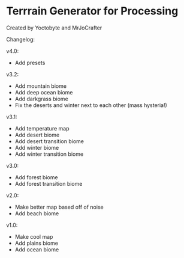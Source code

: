 # Terrrain Generator for Processing
Created by Yoctobyte and MrJoCrafter

Changelog:

v4.0:
- Add presets

v3.2:
- Add mountain biome
- Add deep ocean biome 
- Add darkgrass biome
- Fix the deserts and winter next to each other (mass hysteria!)

v3.1:
- Add temperature map
- Add desert biome
- Add desert transition biome
- Add winter biome
- Add winter transition biome

v3.0:
- Add forest biome
- Add forest transition biome

v2.0:
- Make better map based off of noise
- Add beach biome

v1.0:
- Make cool map
- Add plains biome
- Add ocean biome
